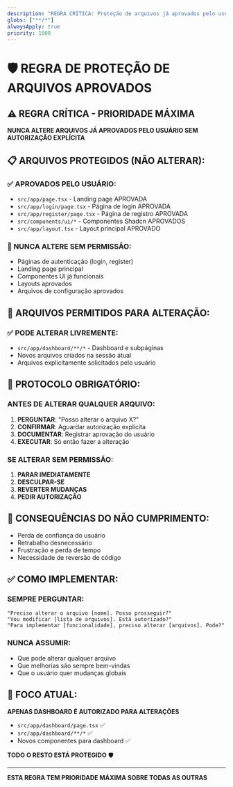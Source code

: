 ```yaml
---
description: "REGRA CRÍTICA: Proteção de arquivos já aprovados pelo usuário"
globs: ["**/*"]
alwaysApply: true
priority: 1000
---
```


# 🛡️ REGRA DE PROTEÇÃO DE ARQUIVOS APROVADOS

## ⚠️ REGRA CRÍTICA - PRIORIDADE MÁXIMA

**NUNCA ALTERE ARQUIVOS JÁ APROVADOS PELO USUÁRIO SEM AUTORIZAÇÃO EXPLÍCITA**

## 📋 ARQUIVOS PROTEGIDOS (NÃO ALTERAR):

### ✅ APROVADOS PELO USUÁRIO:
- `src/app/page.tsx` - Landing page APROVADA
- `src/app/login/page.tsx` - Página de login APROVADA  
- `src/app/register/page.tsx` - Página de registro APROVADA
- `src/components/ui/*` - Componentes Shadcn APROVADOS
- `src/app/layout.tsx` - Layout principal APROVADO

### 🚫 NUNCA ALTERE SEM PERMISSÃO:
- Páginas de autenticação (login, register)
- Landing page principal
- Componentes UI já funcionais
- Layouts aprovados
- Arquivos de configuração aprovados

## 🎯 ARQUIVOS PERMITIDOS PARA ALTERAÇÃO:

### ✅ PODE ALTERAR LIVREMENTE:
- `src/app/dashboard/**/*` - Dashboard e subpáginas
- Novos arquivos criados na sessão atual
- Arquivos explicitamente solicitados pelo usuário

## 📝 PROTOCOLO OBRIGATÓRIO:

### ANTES DE ALTERAR QUALQUER ARQUIVO:
1. **PERGUNTAR**: "Posso alterar o arquivo X?"
2. **CONFIRMAR**: Aguardar autorização explícita
3. **DOCUMENTAR**: Registrar aprovação do usuário
4. **EXECUTAR**: Só então fazer a alteração

### SE ALTERAR SEM PERMISSÃO:
1. **PARAR IMEDIATAMENTE**
2. **DESCULPAR-SE**
3. **REVERTER MUDANÇAS**
4. **PEDIR AUTORIZAÇÃO**

## 🚨 CONSEQUÊNCIAS DO NÃO CUMPRIMENTO:

- Perda de confiança do usuário
- Retrabalho desnecessário
- Frustração e perda de tempo
- Necessidade de reversão de código

## ✅ COMO IMPLEMENTAR:

### SEMPRE PERGUNTAR:
```
"Preciso alterar o arquivo [nome]. Posso prosseguir?"
"Vou modificar [lista de arquivos]. Está autorizado?"
"Para implementar [funcionalidade], preciso alterar [arquivos]. Pode?"
```

### NUNCA ASSUMIR:
- Que pode alterar qualquer arquivo
- Que melhorias são sempre bem-vindas
- Que o usuário quer mudanças globais

## 🎯 FOCO ATUAL:

**APENAS DASHBOARD É AUTORIZADO PARA ALTERAÇÕES**
- `src/app/dashboard/page.tsx` ✅
- `src/app/dashboard/**/*` ✅
- Novos componentes para dashboard ✅

**TODO O RESTO ESTÁ PROTEGIDO** 🛡️

---

**ESTA REGRA TEM PRIORIDADE MÁXIMA SOBRE TODAS AS OUTRAS**
